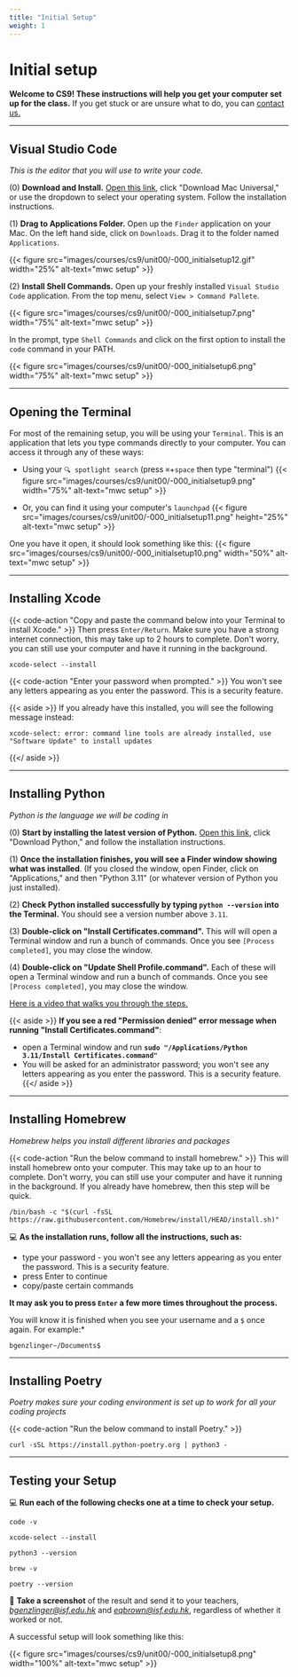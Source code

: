 ```yaml
---
title: "Initial Setup"
weight: 1
---
```


# Initial setup

**Welcome to CS9! These instructions will help you get your computer set up for the class.**
If you get stuck or are unsure what to do, you can [contact us.](contact.md)


<!-- ## Github

Github is a hosting service for code. It allows users to collaborate on projects and track versions of their code over time. We will be using Github to distribute code to students and for students to submit their work.

{{< code-action >}}
**Sign up for a Github account by going to [this](https://github.com/signup?ref_cta=Sign+up&ref_loc=header+logged+out&ref_page=%2F&source=header-home) link.**

{{< figure src="https://github.githubassets.com/images/modules/logos_page/Octocat.png" width="25%" alt-text="Python Turtle Graphics" >}}
- Be sure to use your ISF student email.
- You will be asked to create a Github username. Do NOT use your student ID number and make sure it is school appropriate.  

{{< youtube "GmiNDSIuxZQ" >}} -->



---
## Visual Studio Code
*This is the editor that you will use to write your code.*

(0) **Download and Install.** [Open this link](https://code.visualstudio.com/), click "Download Mac Universal," or use the dropdown to select your operating system. Follow the installation instructions.

(1) **Drag to Applications Folder.** Open up the `Finder` application on your Mac. On the left hand side, click on `Downloads`.  Drag it to the folder named `Applications`.

{{< figure src="images/courses/cs9/unit00/-000_initialsetup12.gif" width="25%" alt-text="mwc setup" >}}

(2) **Install Shell Commands.** Open up your freshly installed `Visual Studio Code` application. From the top menu, select `View > Command Pallete`. 

{{< figure src="images/courses/cs9/unit00/-000_initialsetup7.png" width="75%" alt-text="mwc setup" >}}

In the prompt, type `Shell Commands` and click on the first option to install the `code` command in your PATH.

{{< figure src="images/courses/cs9/unit00/-000_initialsetup6.png" width="75%" alt-text="mwc setup" >}}

---

## Opening the Terminal

For most of the remaining setup, you will be using your `Terminal`. This is an application that lets you type commands directly to your computer. You can access it through any of these ways:

- Using your `🔍 spotlight search` (press `⌘`+`space` then type "terminal")
{{< figure src="images/courses/cs9/unit00/-000_initialsetup9.png" width="75%" alt-text="mwc setup" >}}

- Or, you can find it using your computer's `launchpad`
{{< figure src="images/courses/cs9/unit00/-000_initialsetup11.png" height="25%" alt-text="mwc setup" >}}


One you have it open, it should look something like this:
{{< figure src="images/courses/cs9/unit00/-000_initialsetup10.png" width="50%" alt-text="mwc setup" >}}

---
 
## Installing Xcode

{{< code-action "Copy and paste the command below into your Terminal to install Xcode." >}} Then press `Enter/Return`. Make sure you have a strong internet connection, this may take up to 2 hours to complete. Don't worry, you can still use your computer and have it running in the background. 

```shell
xcode-select --install
```


{{< code-action "Enter your password when prompted." >}} You won't see any letters appearing as you enter the password. This is a security feature.

{{< aside >}}
If you already have this installed, you will see the following message instead:
```shell
xcode-select: error: command line tools are already installed, use "Software Update" to install updates
```
{{</ aside >}}

---

## Installing Python
*Python is the language we will be coding in*

(0) **Start by installing the latest version of Python.** [Open this link](https://www.python.org/downloads/), click "Download Python," and follow the installation instructions.


(1) **Once the installation finishes, you will see a Finder window showing what was installed**.
(If you closed the window, open Finder, click on "Applications," and then "Python 3.11" (or whatever version of Python you just installed).


(2) **Check Python installed successfully by typing `python --version` into the Terminal.** You should see a version number above `3.11`.

(3) **Double-click on "Install Certificates.command".** This will will open a Terminal window and run a bunch of commands. Once you see `[Process completed]`, you may close the window.

(4) **Double-click on "Update Shell Profile.command".** Each of these will open a Terminal window and run a bunch of commands. Once you see `[Process completed]`, you may close the window.

[Here is a video that walks you through the steps.](https://youtu.be/OiCiOgeyaWA)


{{< aside >}}
**If you see a red "Permission denied" error message when running "Install Certificates.command"**:
- open a Terminal window and run **`sudo "/Applications/Python 3.11/Install Certificates.command"`**
- You will be asked for an administrator password; you won't see any letters appearing as you enter the password. This is a security feature.
{{</ aside >}}

<!-- {{< youtube "OiCiOgeyaWA" >}} -->

---

## Installing Homebrew
*Homebrew helps you install different libraries and packages*

{{< code-action "Run the below command to install homebrew." >}} This will install homebrew onto your computer. This may take up to an hour to complete. Don't worry, you can still use your computer and have it running in the background. If you already have homebrew, then this step will be quick.

```shell
/bin/bash -c "$(curl -fsSL https://raw.githubusercontent.com/Homebrew/install/HEAD/install.sh)"
```
💻 **As the installation runs, follow all the instructions, such as:**
- type your password - you won't see any letters appearing as you enter the password. This is a security feature.
- press Enter to continue
- copy/paste certain commands

**It may ask you to press `Enter` a few more times throughout the process.**

You will know it is finished when you see your username and a `$` once again. For example:*
```shell
bgenzlinger~/Documents$
```

---


## Installing Poetry
*Poetry makes sure your coding environment is set up to work for all your coding projects*

{{< code-action "Run the below command to install Poetry." >}} 
```shell
curl -sSL https://install.python-poetry.org | python3 -

```

---

<!-- {{< code-action "Run the below command to install the Github CLI." >}}
```shell
brew install gh
```
{{< code-action "Run the below command to authorize." >}} This will take you through a few prompts to log in to your github account.
```shell
gh auth login
```

**You will be asked the following questions to finish the authorization process. You should accept all the default highlighted options, which are these:**

0. "What account do you want to log into?" - GitHub.com
0. "What is your preferred protocol for Git operations?" - HTTPS
0. "Authenticate Git with your GitHub credentials?" - Yes
0. "How would you like to authenticate GitHub CLI?" - Log in with a web browser

> **If you are asked for your computer password, you won't see any letters appear as you type.** This is normal--it's to keep the person standing behind you from seeing your password.

{{< code-action "When prompted, copy your code and press enter." >}} Then you can follow the prompts in your browser. -->


<!-- 
## If you are using Windows, please email your teachers as soon as possible and they will send you updated instructions. --> 
<!-- ## Install Linux

## Installing Python

(0) **Start by installing the latest version of Python.** [Open this link](https://www.python.org/downloads/), click "Download Python," and follow the installation instructions.
  - Make sure you select `Add Python 3.10 to PATH'

(1) **Open Windows Powershell**. We will be using this application every class. We suggest you pin it to your toolbar.
{{< figure src="https://upload.wikimedia.org/wikipedia/commons/a/af/PowerShell_Core_6.0_icon.png" width="25%" alt-text="Python Turtle Graphics" >}}

(2) **Check Python installed successfully by typing `python --version` into Powershell.**
> You should see a version number above `3.10`

{{< youtube "uhRWvk1Cafc" >}}


## Installing Github for CLI

(0) **Go to [cli.github.com](https://cli.github.com/
) and install Github CLI**

(1) **Open Windows Powershell**

(2) **Type this command: `gh auth login`**

(3) **It will ask you a series of questions. Follow the *blue* answers below.**

{{< figure src="images/courses/cs9/unit00/-000_initialsetup1.png" width="100%" alt-text="mwc setup" >}}
> Make sure you copy your "one-time code". You will need to active your computer in the browser.

{{< figure src="images/courses/cs9/unit00/-000_initialsetup2.png" width="50%" alt-text="mwc setup" >}}

(4) **Once complete, you will see the following in your Powershell**

{{< figure src="images/courses/cs9/unit00/-000_initialsetup3.png" width="100%" alt-text="mwc setup" >}}


{{< aside >}}
Whenever this website says to use Terminal, you should use Windows Powershell. There will be other small differences for Windows users that we'll explain along the way.
{{< /aside >}} -->


## Testing your Setup

💻 **Run each of the following checks one at a time to check your setup.**


```shell
code -v
```

```shell
xcode-select --install
```

```shell
python3 --version
```

```shell
brew -v
```

```shell
poetry --version
```

📸 **Take a screenshot** of the result and send it to your teachers, *bgenzlinger@isf.edu.hk* and *eqbrown@isf.edu.hk*, regardless of whether it worked or not. 

A successful setup will look something like this:

{{< figure src="images/courses/cs9/unit00/-000_initialsetup8.png" width="100%" alt-text="mwc setup" >}}
